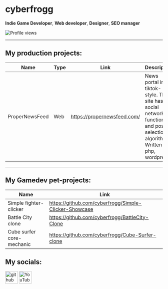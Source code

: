 

# cyberfrogg
**Indie Game Developer**, **Web developer**, **Designer**, **SEO manager**

![Profile views](https://gpvc.arturio.dev/cyberfrogg)  

---
## My production projects:
|Name|Type|Link|Description|Complete(%)|
|----|----|----|-----------|-----------|
|ProperNewsFeed|Web|https://propernewsfeed.com/|News portal in tiktok-style. The site has social network functions and post selection algorithms. Written in: php, wordpress|40%|
---
## My Gamedev pet-projects:
|Name|Link|
|----|----|
|Simple fighter-clicker| https://github.com/cyberfrogg/Simple-Clicker-Showcase |
|Battle City clone| https://github.com/cyberfrogg/BattleCity-Clone |
|Cube surfer core-mechanic| https://github.com/cyberfrogg/Cube-Surfer-clone |


## My socials:

[<img src='https://cdn.jsdelivr.net/npm/simple-icons@3.0.1/icons/github.svg' alt='github' height='40'>](https://github.com/cyberfrogg)  [<img src='https://cdn.jsdelivr.net/npm/simple-icons@3.0.1/icons/youtube.svg' alt='YouTube' height='40'>](https://www.youtube.com/c/cyberfrogg)  
